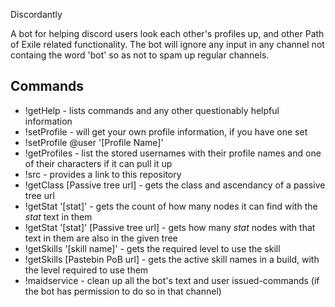 Discordantly

A bot for helping discord users look each other's profiles up, and other Path of Exile related functionality. The bot will ignore any input in any channel not containg the word 'bot' so as not to spam up regular channels.

## Commands
 - !getHelp - lists commands and any other questionably helpful information
 - !setProfile - will get your own profile information, if you have one set
 - !setProfile @user '\[Profile Name]'
 - !getProfiles - list the stored usernames with their profile names and one of their characters if it can pull it up
 - !src - provides a link to this repository
 - !getClass \[Passive tree url] - gets the class and ascendancy of a passive tree url
 - !getStat '\[stat]'  - gets the count of how many nodes it can find with the _stat_ text in them
 - !getStat '\[stat]' \[Passive tree url] - gets how many _stat_ nodes with that text in them are also in the given tree
 - !getSkills '\[skill name]' - gets the required level to use the skill
 - !getSkills \[Pastebin PoB url] - gets the active skill names in a build, with the level required to use them
 - !maidservice - clean up all the bot's text and user issued-commands (if the bot has permission to do so in that channel)
  
